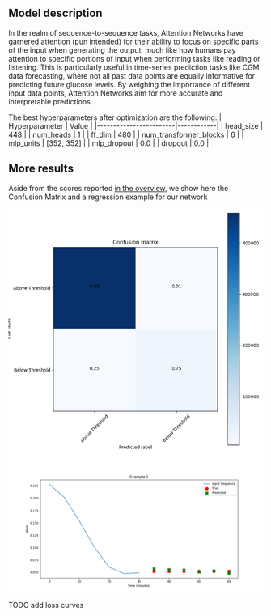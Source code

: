 ## Model description

In the realm of sequence-to-sequence tasks, Attention Networks have garnered attention (pun intended) for their ability to focus on specific parts of the input when generating the output, much like how humans pay attention to specific portions of input when performing tasks like reading or listening. This is particularly useful in time-series prediction tasks like CGM data forecasting, where not all past data points are equally informative for predicting future glucose levels. By weighing the importance of different input data points, Attention Networks aim for more accurate and interpretable predictions.

The best hyperparameters after optimization are the following:
| Hyperparameter         | Value      |
|------------------------|------------|
| head_size              | 448        |
| num_heads              | 1          |
| ff_dim                 | 480        |
| num_transformer_blocks | 6          |
| mlp_units              | [352, 352] |
| mlp_dropout            | 0.0        |
| dropout                | 0.0        |


## More results

Aside from the scores reported [in the overview](https://francesco-vaselli.github.io/GlucoseGuard/overview1/), we show here the Confusion Matrix and a regression example for our network

![The cm](img/cm_att.png)
![The ts](img/ts_att.png)

TODO add loss curves